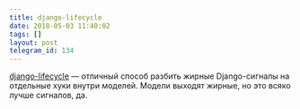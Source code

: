 ```yaml
---
title: django-lifecycle
date: 2018-05-03 11:40:02
tags: []
layout: post
telegram_id: 134
---
```


[django-lifecycle](https://github.com/rsinger86/django-lifecycle) — отличный способ разбить жирные Django-сигналы на отдельные хуки внутри моделей. Модели выходят жирные, но это всяко лучше сигналов, да.
